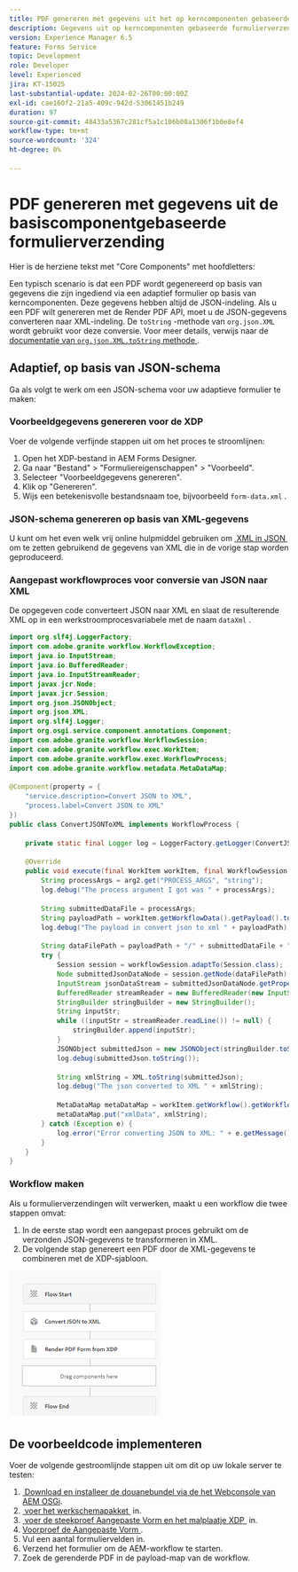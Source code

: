 ```yaml
---
title: PDF genereren met gegevens uit het op kerncomponenten gebaseerde adaptieve formulier
description: Gegevens uit op kerncomponenten gebaseerde formulierverzending samenvoegen met XDP-sjabloon in workflow
version: Experience Manager 6.5
feature: Forms Service
topic: Development
role: Developer
level: Experienced
jira: KT-15025
last-substantial-update: 2024-02-26T00:00:00Z
exl-id: cae160f2-21a5-409c-942d-53061451b249
duration: 97
source-git-commit: 48433a5367c281cf5a1c106b08a1306f1b0e8ef4
workflow-type: tm+mt
source-wordcount: '324'
ht-degree: 0%

---
```


# PDF genereren met gegevens uit de basiscomponentgebaseerde formulierverzending

Hier is de herziene tekst met &quot;Core Components&quot; met hoofdletters:

Een typisch scenario is dat een PDF wordt gegenereerd op basis van gegevens die zijn ingediend via een adaptief formulier op basis van kerncomponenten. Deze gegevens hebben altijd de JSON-indeling. Als u een PDF wilt genereren met de Render PDF API, moet u de JSON-gegevens converteren naar XML-indeling. De `toString` -methode van `org.json.XML` wordt gebruikt voor deze conversie. Voor meer details, verwijs naar de [&#x200B; documentatie van `org.json.XML.toString` methode &#x200B;](https://www.javadoc.io/doc/org.json/json/20171018/org/json/XML.html#toString-java.lang.Object-).

## Adaptief, op basis van JSON-schema

Ga als volgt te werk om een JSON-schema voor uw adaptieve formulier te maken:

### Voorbeeldgegevens genereren voor de XDP

Voer de volgende verfijnde stappen uit om het proces te stroomlijnen:

1. Open het XDP-bestand in AEM Forms Designer.
1. Ga naar &quot;Bestand&quot; > &quot;Formuliereigenschappen&quot; > &quot;Voorbeeld&quot;.
1. Selecteer &quot;Voorbeeldgegevens genereren&quot;.
1. Klik op &quot;Genereren&quot;.
1. Wijs een betekenisvolle bestandsnaam toe, bijvoorbeeld `form-data.xml` .

### JSON-schema genereren op basis van XML-gegevens

U kunt om het even welk vrij online hulpmiddel gebruiken om [&#x200B; XML in JSON &#x200B;](https://jsonformatter.org/xml-to-jsonschema) om te zetten gebruikend de gegevens van XML die in de vorige stap worden geproduceerd.

### Aangepast workflowproces voor conversie van JSON naar XML

De opgegeven code converteert JSON naar XML en slaat de resulterende XML op in een werkstroomprocesvariabele met de naam `dataXml` .

```java
import org.slf4j.LoggerFactory;
import com.adobe.granite.workflow.WorkflowException;
import java.io.InputStream;
import java.io.BufferedReader;
import java.io.InputStreamReader;
import javax.jcr.Node;
import javax.jcr.Session;
import org.json.JSONObject;
import org.json.XML;
import org.slf4j.Logger;
import org.osgi.service.component.annotations.Component;
import com.adobe.granite.workflow.WorkflowSession;
import com.adobe.granite.workflow.exec.WorkItem;
import com.adobe.granite.workflow.exec.WorkflowProcess;
import com.adobe.granite.workflow.metadata.MetaDataMap;

@Component(property = {
    "service.description=Convert JSON to XML",
    "process.label=Convert JSON to XML"
})
public class ConvertJSONToXML implements WorkflowProcess {

    private static final Logger log = LoggerFactory.getLogger(ConvertJSONToXML.class);

    @Override
    public void execute(final WorkItem workItem, final WorkflowSession workflowSession, final MetaDataMap arg2) throws WorkflowException {
        String processArgs = arg2.get("PROCESS_ARGS", "string");
        log.debug("The process argument I got was " + processArgs);
        
        String submittedDataFile = processArgs;
        String payloadPath = workItem.getWorkflowData().getPayload().toString();
        log.debug("The payload in convert json to xml " + payloadPath);
        
        String dataFilePath = payloadPath + "/" + submittedDataFile + "/jcr:content";
        try {
            Session session = workflowSession.adaptTo(Session.class);
            Node submittedJsonDataNode = session.getNode(dataFilePath);
            InputStream jsonDataStream = submittedJsonDataNode.getProperty("jcr:data").getBinary().getStream();
            BufferedReader streamReader = new BufferedReader(new InputStreamReader(jsonDataStream, "UTF-8"));
            StringBuilder stringBuilder = new StringBuilder();
            String inputStr;
            while ((inputStr = streamReader.readLine()) != null) {
                stringBuilder.append(inputStr);
            }
            JSONObject submittedJson = new JSONObject(stringBuilder.toString());
            log.debug(submittedJson.toString());
            
            String xmlString = XML.toString(submittedJson);
            log.debug("The json converted to XML " + xmlString);
            
            MetaDataMap metaDataMap = workItem.getWorkflow().getWorkflowData().getMetaDataMap();
            metaDataMap.put("xmlData", xmlString);
        } catch (Exception e) {
            log.error("Error converting JSON to XML: " + e.getMessage(), e);
        }
    }
}
```

### Workflow maken

Als u formulierverzendingen wilt verwerken, maakt u een workflow die twee stappen omvat:

1. In de eerste stap wordt een aangepast proces gebruikt om de verzonden JSON-gegevens te transformeren in XML.
1. De volgende stap genereert een PDF door de XML-gegevens te combineren met de XDP-sjabloon.

![&#x200B; json-aan-xml &#x200B;](assets/json-to-xml-process-step.png)


## De voorbeeldcode implementeren

Voer de volgende gestroomlijnde stappen uit om dit op uw lokale server te testen:

1. [&#x200B; Download en installeer de douanebundel via de het Webconsole van AEM OSGi &#x200B;](assets/convertJsonToXML.core-1.0.0-SNAPSHOT.jar).
1. [&#x200B; voer het werkschemapakket &#x200B;](assets/workflow_to_render_pdf.zip) in.
1. [&#x200B; voer de steekproef Aangepaste Vorm en het malplaatje XDP &#x200B;](assets/adaptive_form_and_xdp_template.zip) in.
1. [&#x200B; Voorproef de Aangepaste Vorm &#x200B;](http://localhost:4502/content/dam/formsanddocuments/f23/jcr:content?wcmmode=disabled).
1. Vul een aantal formuliervelden in.
1. Verzend het formulier om de AEM-workflow te starten.
1. Zoek de gerenderde PDF in de payload-map van de workflow.
